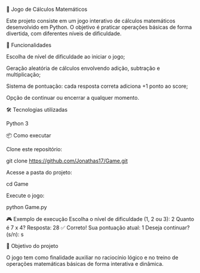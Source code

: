 🧮 Jogo de Cálculos Matemáticos

Este projeto consiste em um jogo interativo de cálculos matemáticos desenvolvido em Python. O objetivo é praticar operações básicas de forma divertida, com diferentes níveis de dificuldade.

🚀 Funcionalidades

Escolha de nível de dificuldade ao iniciar o jogo;

Geração aleatória de cálculos envolvendo adição, subtração e multiplicação;

Sistema de pontuação: cada resposta correta adiciona +1 ponto ao score;

Opção de continuar ou encerrar a qualquer momento.

🛠️ Tecnologias utilizadas

Python 3

📦 Como executar

Clone este repositório:

git clone https://github.com/Jonathas17/Game.git


Acesse a pasta do projeto:

cd Game


Execute o jogo:

python Game.py

🎮 Exemplo de execução
Escolha o nível de dificuldade (1, 2 ou 3): 2
Quanto é 7 x 4?
Resposta: 28
✅ Correto! Sua pontuação atual: 1
Deseja continuar? (s/n): s

📌 Objetivo do projeto

O jogo tem como finalidade auxiliar no raciocínio lógico e no treino de operações matemáticas básicas de forma interativa e dinâmica.
